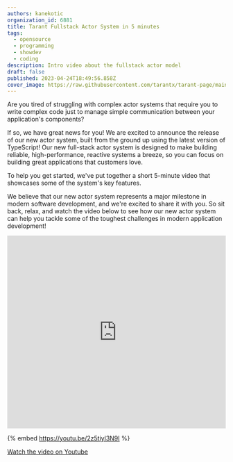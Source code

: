 ```yaml
---
authors: kanekotic
organization_id: 6881
title: Tarant Fullstack Actor System in 5 minutes
tags:
  - opensource
  - programming
  - showdev
  - coding
description: Intro video about the fullstack actor model
draft: false
published: 2023-04-24T18:49:56.858Z
cover_image: https://raw.githubusercontent.com/tarantx/tarant-page/main/static/img/tarant-intro.png
---
```

Are you tired of struggling with complex actor systems that require you to write complex code just to manage simple communication between your application's components?

If so, we have great news for you! We are excited to announce the release of our new actor system, built from the ground up using the latest version of TypeScript! Our new full-stack actor system is designed to make building reliable, high-performance, reactive systems a breeze, so you can focus on building great applications that customers love.

To help you get started, we've put together a short 5-minute video that showcases some of the system's key features.

We believe that our new actor system represents a major milestone in modern software development, and we're excited to share it with you. So sit back, relax, and watch the video below to see how our new actor system can help you tackle some of the toughest challenges in modern application development!
<iframe width="100%" height="444" src="https://www.youtube.com/embed/2z5tiyl3N9I" title="YouTube video player" frameborder="0" allow="accelerometer; autoplay; clipboard-write; encrypted-media; gyroscope; picture-in-picture" allowfullscreen></iframe>

{% embed https://youtu.be/2z5tiyl3N9I %}

[﻿Watch the video on Youtube](https://youtu.be/2z5tiyl3N9I)


